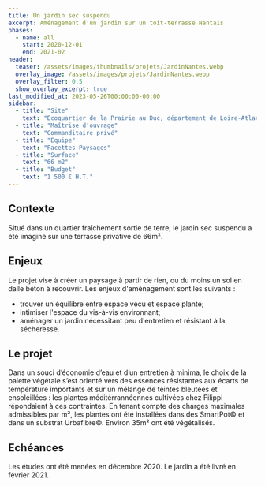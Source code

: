 ```yaml
---
title: Un jardin sec suspendu
excerpt: Aménagement d'un jardin sur un toit-terrasse Nantais
phases:
  - name: all
    start: 2020-12-01
    end: 2021-02
header:
  teaser: /assets/images/thumbnails/projets/JardinNantes.webp
  overlay_image: /assets/images/projets/JardinNantes.webp
  overlay_filter: 0.5
  show_overlay_excerpt: true
last_modified_at: 2023-05-26T00:00:00-00:00
sidebar:
  - title: "Site"
    text: "Ecoquartier de la Prairie au Duc, département de Loire-Atlantique (44)"
  - title: "Maîtrise d'ouvrage"
    text: "Commanditaire privé"
  - title: "Equipe"
    text: "Facettes Paysages"
  - title: "Surface"
    text: "66 m2"
  - title: "Budget"
    text: "1 500 € H.T."
---
```

## Contexte 

Situé dans un quartier fraîchement sortie de terre, le jardin sec suspendu a été imaginé sur une terrasse privative de 66m².


## Enjeux

Le projet vise à créer un paysage à partir de rien, ou du moins un sol en dalle béton à recouvrir.
Les enjeux d'aménagement sont les suivants :
* trouver un équilibre entre espace vécu et espace planté;
* intimiser l'espace du vis-à-vis environnant;
* aménager un jardin nécessitant peu d'entretien et résistant à la sécheresse.

## Le projet

Dans un souci d’économie d’eau et d’un entretien à minima, le choix de la palette végétale s’est orienté vers des essences résistantes aux écarts de température importants et sur un mélange de teintes bleutées et ensoleillées : les plantes méditérrannéennes cultivées chez Filippi répondaient à ces contraintes.
En tenant compte des charges maximales admissibles par m², les plantes ont été installées dans des SmartPot© et dans un substrat Urbafibre©.
Environ 35m² ont été végétalisés.

## Echéances

Les études ont été menées en décembre 2020.
Le jardin a été livré en février 2021.
